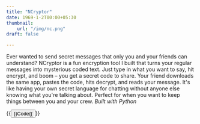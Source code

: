 ```yaml
---
title: "NCryptor"
date: 1969-1-2T00:00+05:30
thumbnail:
    url: "/img/nc.png"
draft: false

---
```


Ever wanted to send secret messages that only you and your friends can understand? NCryptor is a fun encryption tool I built that turns your regular messages into mysterious coded text. Just type in what you want to say, hit encrypt, and boom – you get a secret code to share. Your friend downloads the same app, pastes the code, hits decrypt, and reads your message. It's like having your own secret language for chatting without anyone else knowing what you're talking about. Perfect for when you want to keep things between you and your crew.
*Built with Python*

{{<button href="https://github.com/yashnarang000/NCryptor" color="danger">}}Code{{</button>}}
